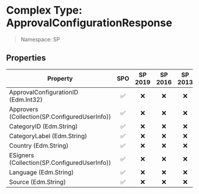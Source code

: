 # Complex Type: ApprovalConfigurationResponse

> Namespace: SP

## Properties

Property | SPO | SP 2019 | SP 2016 | SP 2013
----------|:---:|:-------:|:-------:|:-------:
ApprovalConfigurationID (Edm.Int32) | ✅ | ❌ | ❌ | ❌
Approvers (Collection(SP.ConfiguredUserInfo)) | ✅ | ❌ | ❌ | ❌
CategoryID (Edm.String) | ✅ | ❌ | ❌ | ❌
CategoryLabel (Edm.String) | ✅ | ❌ | ❌ | ❌
Country (Edm.String) | ✅ | ❌ | ❌ | ❌
ESigners (Collection(SP.ConfiguredUserInfo)) | ✅ | ❌ | ❌ | ❌
Language (Edm.String) | ✅ | ❌ | ❌ | ❌
Source (Edm.String) | ✅ | ❌ | ❌ | ❌